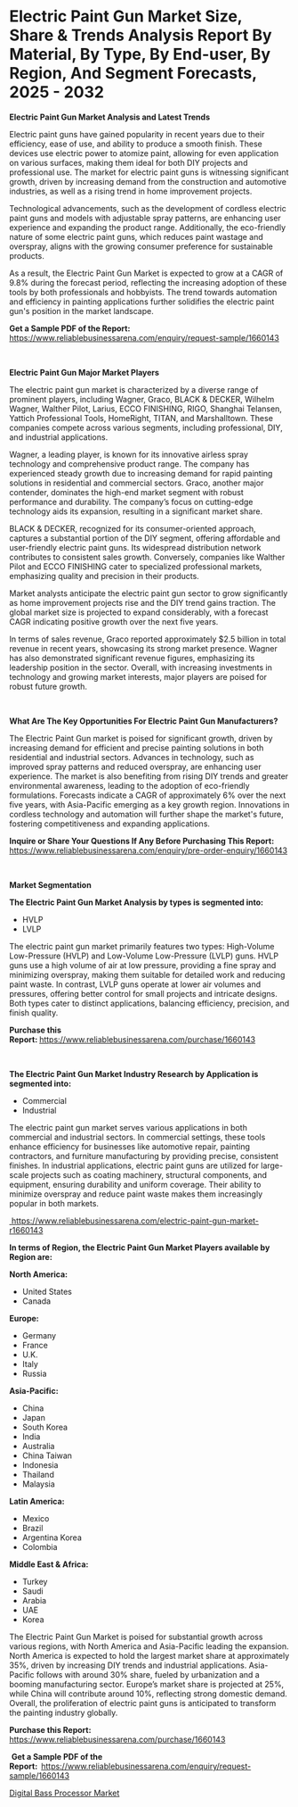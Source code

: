 <p><h1>Electric Paint Gun Market Size, Share & Trends Analysis Report By Material, By Type, By End-user, By Region, And Segment Forecasts, 2025 - 2032</h1></p><p><strong>Electric Paint Gun Market Analysis and Latest Trends</strong></p>
<p><p>Electric paint guns have gained popularity in recent years due to their efficiency, ease of use, and ability to produce a smooth finish. These devices use electric power to atomize paint, allowing for even application on various surfaces, making them ideal for both DIY projects and professional use. The market for electric paint guns is witnessing significant growth, driven by increasing demand from the construction and automotive industries, as well as a rising trend in home improvement projects.</p><p>Technological advancements, such as the development of cordless electric paint guns and models with adjustable spray patterns, are enhancing user experience and expanding the product range. Additionally, the eco-friendly nature of some electric paint guns, which reduces paint wastage and overspray, aligns with the growing consumer preference for sustainable products. </p><p>As a result, the Electric Paint Gun Market is expected to grow at a CAGR of 9.8% during the forecast period, reflecting the increasing adoption of these tools by both professionals and hobbyists. The trend towards automation and efficiency in painting applications further solidifies the electric paint gun's position in the market landscape.</p></p>
<p><strong>Get a Sample PDF of the Report:&nbsp;</strong> <a href="https://www.reliablebusinessarena.com/enquiry/request-sample/1660143?utm_campaign=2114&utm_medium=2&utm_source=Github&utm_content=ia&utm_term=20022025&utm_id=electric-paint-gun">https://www.reliablebusinessarena.com/enquiry/request-sample/1660143</a></p>
<p>&nbsp;</p>
<p><strong>Electric Paint Gun Major Market Players</strong></p>
<p><p>The electric paint gun market is characterized by a diverse range of prominent players, including Wagner, Graco, BLACK & DECKER, Wilhelm Wagner, Walther Pilot, Larius, ECCO FINISHING, RIGO, Shanghai Telansen, Yattich Professional Tools, HomeRight, TITAN, and Marshalltown. These companies compete across various segments, including professional, DIY, and industrial applications.</p><p>Wagner, a leading player, is known for its innovative airless spray technology and comprehensive product range. The company has experienced steady growth due to increasing demand for rapid painting solutions in residential and commercial sectors. Graco, another major contender, dominates the high-end market segment with robust performance and durability. The company’s focus on cutting-edge technology aids its expansion, resulting in a significant market share.</p><p>BLACK & DECKER, recognized for its consumer-oriented approach, captures a substantial portion of the DIY segment, offering affordable and user-friendly electric paint guns. Its widespread distribution network contributes to consistent sales growth. Conversely, companies like Walther Pilot and ECCO FINISHING cater to specialized professional markets, emphasizing quality and precision in their products.</p><p>Market analysts anticipate the electric paint gun sector to grow significantly as home improvement projects rise and the DIY trend gains traction. The global market size is projected to expand considerably, with a forecast CAGR indicating positive growth over the next five years.</p><p>In terms of sales revenue, Graco reported approximately $2.5 billion in total revenue in recent years, showcasing its strong market presence. Wagner has also demonstrated significant revenue figures, emphasizing its leadership position in the sector. Overall, with increasing investments in technology and growing market interests, major players are poised for robust future growth.</p></p>
<p>&nbsp;</p>
<p><strong>What Are The Key Opportunities For Electric Paint Gun Manufacturers?</strong></p>
<p><p>The Electric Paint Gun market is poised for significant growth, driven by increasing demand for efficient and precise painting solutions in both residential and industrial sectors. Advances in technology, such as improved spray patterns and reduced overspray, are enhancing user experience. The market is also benefiting from rising DIY trends and greater environmental awareness, leading to the adoption of eco-friendly formulations. Forecasts indicate a CAGR of approximately 6% over the next five years, with Asia-Pacific emerging as a key growth region. Innovations in cordless technology and automation will further shape the market's future, fostering competitiveness and expanding applications.</p></p>
<p><strong>Inquire or Share Your Questions If Any Before Purchasing This Report:</strong> <a href="https://www.reliablebusinessarena.com/enquiry/pre-order-enquiry/1660143?utm_campaign=2114&utm_medium=2&utm_source=Github&utm_content=ia&utm_term=20022025&utm_id=electric-paint-gun">https://www.reliablebusinessarena.com/enquiry/pre-order-enquiry/1660143</a></p>
<p>&nbsp;</p>
<p><strong>Market Segmentation</strong></p>
<p><strong>The Electric Paint Gun Market Analysis by types is segmented into:</strong></p>
<p><ul><li>HVLP</li><li>LVLP</li></ul></p>
<p><p>The electric paint gun market primarily features two types: High-Volume Low-Pressure (HVLP) and Low-Volume Low-Pressure (LVLP) guns. HVLP guns use a high volume of air at low pressure, providing a fine spray and minimizing overspray, making them suitable for detailed work and reducing paint waste. In contrast, LVLP guns operate at lower air volumes and pressures, offering better control for small projects and intricate designs. Both types cater to distinct applications, balancing efficiency, precision, and finish quality.</p></p>
<p><strong>Purchase this Report:&nbsp;</strong><a href="https://www.reliablebusinessarena.com/purchase/1660143?utm_campaign=2114&utm_medium=2&utm_source=Github&utm_content=ia&utm_term=20022025&utm_id=electric-paint-gun">https://www.reliablebusinessarena.com/purchase/1660143</a></p>
<p>&nbsp;</p>
<p><strong>The Electric Paint Gun Market Industry Research by Application is segmented into:</strong></p>
<p><ul><li>Commercial</li><li>Industrial</li></ul></p>
<p><p>The electric paint gun market serves various applications in both commercial and industrial sectors. In commercial settings, these tools enhance efficiency for businesses like automotive repair, painting contractors, and furniture manufacturing by providing precise, consistent finishes. In industrial applications, electric paint guns are utilized for large-scale projects such as coating machinery, structural components, and equipment, ensuring durability and uniform coverage. Their ability to minimize overspray and reduce paint waste makes them increasingly popular in both markets.</p></p>
<p><a href="https://www.reliablebusinessarena.com/electric-paint-gun-market-r1660143?utm_campaign=2114&utm_medium=2&utm_source=Github&utm_content=ia&utm_term=20022025&utm_id=electric-paint-gun">&nbsp;https://www.reliablebusinessarena.com/electric-paint-gun-market-r1660143</a></p>
<p><strong>In terms of Region, the Electric Paint Gun Market Players available by Region are:</strong></p>
<p>
    <p> <strong> North America: </strong>
        <ul>
            <li>United States</li>
            <li>Canada</li>
        </ul>
        </p> 
    <p> <strong> Europe: </strong>
        <ul>
            <li>Germany</li>
            <li>France</li>
            <li>U.K.</li>
            <li>Italy</li>
            <li>Russia</li>
        </ul>
        </p> 
    <p> <strong> Asia-Pacific: </strong>
        <ul>
            <li>China</li>
            <li>Japan</li>
            <li>South Korea</li>
            <li>India</li>
            <li>Australia</li>
            <li>China Taiwan</li>
            <li>Indonesia</li>
            <li>Thailand</li>
            <li>Malaysia</li>
        </ul>
        </p> 
    <p> <strong> Latin America: </strong>
        <ul>
            <li>Mexico</li>
            <li>Brazil</li>
            <li>Argentina Korea</li>
            <li>Colombia</li>
        </ul>
        </p> 
    <p> <strong> Middle East & Africa: </strong>
        <ul>
            <li>Turkey</li>
            <li>Saudi</li>
            <li>Arabia</li>
            <li>UAE</li>
            <li>Korea</li>
        </ul>
    </p>
    </p>
<p><p>The Electric Paint Gun Market is poised for substantial growth across various regions, with North America and Asia-Pacific leading the expansion. North America is expected to hold the largest market share at approximately 35%, driven by increasing DIY trends and industrial applications. Asia-Pacific follows with around 30% share, fueled by urbanization and a booming manufacturing sector. Europe’s market share is projected at 25%, while China will contribute around 10%, reflecting strong domestic demand. Overall, the proliferation of electric paint guns is anticipated to transform the painting industry globally.</p></p>
<p><strong>Purchase this Report: </strong><a href="https://www.reliablebusinessarena.com/purchase/1660143?utm_campaign=2114&utm_medium=2&utm_source=Github&utm_content=ia&utm_term=20022025&utm_id=electric-paint-gun">https://www.reliablebusinessarena.com/purchase/1660143</a></p>
<p>&nbsp;<strong>Get a Sample PDF of the Report:&nbsp;&nbsp;</strong><a href="https://www.reliablebusinessarena.com/enquiry/request-sample/1660143?utm_campaign=2114&utm_medium=2&utm_source=Github&utm_content=ia&utm_term=20022025&utm_id=electric-paint-gun">https://www.reliablebusinessarena.com/enquiry/request-sample/1660143</a></p>
<p><strong></strong></p>
<p><p><a href="https://github.com/tamvrosiya/Market-Research-Report-List-6/blob/main/digital-bass-processor-market.md?utm_campaign=2114&utm_medium=2&utm_source=Github&utm_content=ia&utm_term=20022025&utm_id=electric-paint-gun">Digital Bass Processor Market</a></p></p>